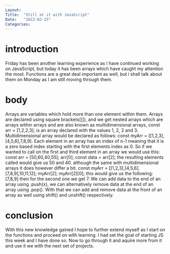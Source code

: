 ```yaml
---
Layout:
Title:  "Still at it with JavaScript"
Date:   "2022-02-25"
Categories:
---
```

# introduction
Friday  has been another learning experience as I have continued working on JavaScript, but today it has been arrays which have caught my attention the most. Functions are a great deal important as well, but i shall talk about them on Monday as I am still moving through them.


# body
Arrays are variables which hold more than one element within them. Arrays are declared using square brackets([]), and we get nested arrays which are arrays within arrays and are also known as multidimensional arrays, const arr = [1,2,2,3]; is an array declared with the values 1, 2, 2 and 3. Multidimensional array would be declared as follows: const myArr = [[1,2,3],[4,5,6],7,8,9]. Each element in an array has an index of n-1 meaning that it is a zero based index starting with the first elements index as 0. So if we wanted to call on the first and third element in an array we would use this:
const arr = [50,60,40,55];
arr[0];
const data = arr[2]; the resulting elements called would give us 50 and 40. although the same with multidimensional arrays it does however differ a bit.
const myArr = [[1,2,3],[4,5,6],[7,8,9],10,11,12];
myArr[2];
myArr[2][0];
this would give us the following: [7,8,9]
then for the second one we get 7.
We can add data to the end of an array using .push(x), we can alternatively remove data at the end of an array using .pop().
With that we can add and remove data at the front of an array as well using shift() and unshift() respectively.  



# conclusion
With this new knowledge gained I hope to further extend myself as I start on the functions and proceed on with learning. I had set the goal of starting JS this week and I have done so. Now to go through it and aquire more from it and use it we with the next set of projects. 
